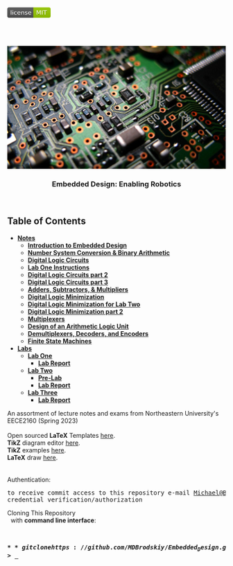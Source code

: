 <!-- PROJECT LOGO -->
<br />
<p align="left">
  <a href="https://github.com/MDBrodskiy/Embedded_Design/tree/master/LICENSE">
    <img src="images/LicenseImage.svg" alt="license" width="100" height="24"></a>
</p>
<br/>
<br/>

<!-- BACKGROUND & TITLE -->
<p align="center">
  <a href="https://github.com/MDBrodskiy/Embedded_Design">
    <img src="images/background.png" alt="background">
  </a>
  <h3 align="center">Embedded Design: Enabling Robotics</h3>
<br />
</p>

<!-- TABLE OF CONTENTS -->
## Table of Contents

* [**Notes**](https://github.com/MDBrodskiy/Embedded_Design/tree/master/Notes/)
    * [**Introduction to Embedded Design**](https://github.com/MDBrodskiy/Embedded_Design/tree/master/Notes/Section1.pdf)
    * [**Number System Conversion \& Binary Arithmetic**](https://github.com/MDBrodskiy/Embedded_Design/tree/master/Notes/Section2.pdf)
    * [**Digital Logic Circuits**](https://github.com/MDBrodskiy/Embedded_Design/tree/master/Notes/Section3.pdf)
    * [**Lab One Instructions**](https://github.com/MDBrodskiy/Embedded_Design/tree/master/Notes/Section4.pdf)
    * [**Digital Logic Circuits part 2**](https://github.com/MDBrodskiy/Embedded_Design/tree/master/Notes/Section5.pdf)
    * [**Digital Logic Circuits part 3**](https://github.com/MDBrodskiy/Embedded_Design/tree/master/Notes/Section6.pdf)
    * [**Adders, Subtractors, \& Multipliers**](https://github.com/MDBrodskiy/Embedded_Design/tree/master/Notes/Section7.pdf)
    * [**Digital Logic Minimization**](https://github.com/MDBrodskiy/Embedded_Design/tree/master/Notes/Section8.pdf)
    * [**Digital Logic Minimization for Lab Two**](https://github.com/MDBrodskiy/Embedded_Design/tree/master/Notes/Section9.pdf)
    * [**Digital Logic Minimization part 2**](https://github.com/MDBrodskiy/Embedded_Design/tree/master/Notes/Section10.pdf)
    * [**Multiplexers**](https://github.com/MDBrodskiy/Embedded_Design/tree/master/Notes/Section11.pdf)
    * [**Design of an Arithmetic Logic Unit**](https://github.com/MDBrodskiy/Embedded_Design/tree/master/Notes/Section12.pdf)
    * [**Demultiplexers, Decoders, and Encoders**](https://github.com/MDBrodskiy/Embedded_Design/tree/master/Notes/Section13.pdf)
    * [**Finite State Machines**](https://github.com/MDBrodskiy/Embedded_Design/tree/master/Notes/Section14.pdf)
* [**Labs**](https://github.com/MDBrodskiy/Embedded_Design/tree/master/Labs/)
    * [**Lab One**](https://github.com/MDBrodskiy/Embedded_Design/tree/master/Labs/Lab%202/)
        * [**Lab Report**](https://github.com/MDBrodskiy/Embedded_Design/tree/master/Labs/Lab%201/Lab.pdf)
    * [**Lab Two**](https://github.com/MDBrodskiy/Embedded_Design/tree/master/Labs/Lab%202/)
        * [**Pre-Lab**](https://github.com/MDBrodskiy/Embedded_Design/tree/master/Labs/Lab%202/Prelab.pdf)
        * [**Lab Report**](https://github.com/MDBrodskiy/Embedded_Design/tree/master/Labs/Lab%202/Lab.pdf)
    * [**Lab Three**](https://github.com/MDBrodskiy/Embedded_Design/tree/master/Labs/Lab%203/)
        * [**Lab Report**](https://github.com/MDBrodskiy/Embedded_Design/tree/master/Labs/Lab%203/Lab.pdf)

<!--
  * [**Chapter 1**](#Notes/Chapter\ 1)
* [**Exams**](#Exams)
* [**Projects**](#Projects)
-->


An assortment of lecture notes and exams from Northeastern University's EECE2160 (Spring 2023)
<br/> <br/> 
Open sourced **LaTeX** Templates [here](https://www.latextemplates.com/).
<br/>
**TikZ** diagram editor [here](https://www.mathcha.io/editor).
<br/>
**TikZ** examples [here](https://www.texample.net/tikz/example).
<br/>
**LaTeX** draw [here](https://www.latexdraw.com/).
<br/> <br/> <br/>
Authentication:   
    <pre>to receive commit access to this repository e-mail Michael@Brodskiy.com for credential verification/authorization</pre>

Cloning This Repository
</br>&nbsp;&nbsp;with **command line interface**:
    <pre>    
    **$** git clone https://github.com/MDBrodskiy/Embedded_Design.git    
    **$** **>**  **_**
    </pre>
